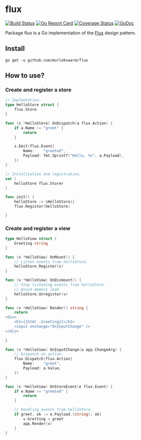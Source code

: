 # flux
[![Build Status](https://travis-ci.org/murlokswarm/flux.svg?branch=master)](https://travis-ci.org/murlokswarm/flux)
[![Go Report Card](https://goreportcard.com/badge/github.com/murlokswarm/flux)](https://goreportcard.com/report/github.com/murlokswarm/flux)
[![Coverage Status](https://coveralls.io/repos/github/murlokswarm/flux/badge.svg?branch=master)](https://coveralls.io/github/murlokswarm/flux?branch=master)
[![GoDoc](https://godoc.org/github.com/murlokswarm/flux?status.svg)](https://godoc.org/github.com/murlokswarm/flux)

Package flux is a Go implementation of the [Flux](https://facebook.github.io/flux/docs/overview.html) design pattern.

## Install
```
go get -u github.com/murlokswarm/flux
```

## How to use?

### Create and register a store
```go
// Implemtation.
type HelloStore struct {
	flux.Store
}

func (s *HelloStore) OnDispatch(a flux.Action) {
	if a.Name != "greet" {
		return
	}

	s.Emit(flux.Event{
		Name:    "greeted",
		Payload: fmt.Sprintf("Hello, %v", a.Payload),
	})
}

// Intialization and registration.
var (
	helloStore flux.Storer
)

func init() {
	helloStore := &HelloStore{}
	flux.Register(helloStore)

}

```

### Create and register a view
```go
type HelloView struct {
	Greeting string
}

func (v *HelloView) OnMount() {
    // Listen events from helloStore.
	helloStore.Register(v)
}

func (v *HelloView) OnDismount() {
    // Stop listening events from helloStore.
    // Avoid memory leak.
	helloStore.Unregister(v)
}

func (v *HelloView) Render() string {
	return `
<div>
    <h1>{{html .Greeting}}</h1>
    <input onchange="OnInputChange" />
</div>
    `
}

func (v *HelloView) OnInputChange(a app.ChangeArg) {
    // Dispatch an action.
	flux.Dispatch(flux.Action{
		Name:    "greet",
		Payload: a.Value,
	})
}

func (v *HelloView) OnStoreEvent(e flux.Event) {
	if e.Name != "greeted" {
		return
	}

	// Handling events from helloStore.
	if greet, ok := e.Payload.(string); ok{
		v.Gretting = greet
		app.Render(v)
	}
}
```


